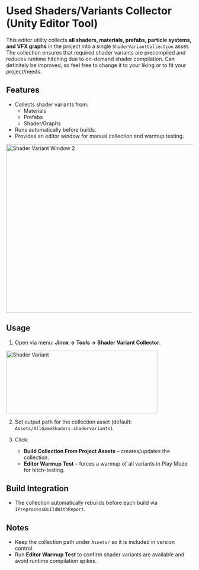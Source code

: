 # Used Shaders/Variants Collector (Unity Editor Tool)

This editor utility collects **all shaders, materials, prefabs, particle systems, and VFX graphs** in the project into a single `ShaderVariantCollection` asset.  
The collection ensures that required shader variants are precompiled and reduces runtime hitching due to on-demand shader compilation. Can definitely be improved, so feel free to change it to your liking or to fit your project/needs.

## Features
- Collects shader variants from:
  - Materials
  - Prefabs
  - Shader/Graphs
- Runs automatically before builds.
- Provides an editor window for manual collection and warmup testing.

<img width="563" height="454" alt="Shader Variant Window 2" src="https://github.com/user-attachments/assets/5860201d-a5ad-4fa5-a04d-ec256d5ee314" />

## Usage

1. Open via menu: **Jinnx → Tools → Shader Variant Collector**.
<img width="408" height="169" alt="Shader Variant" src="https://github.com/user-attachments/assets/c937177b-6543-4c2d-99c5-d957e325eca3" />


2. Set output path for the collection asset (default: `Assets/AllGameShaders.shadervariants`).

3. Click:
   - **Build Collection From Project Assets** – creates/updates the collection.
   - **Editor Warmup Test** – forces a warmup of all variants in Play Mode for hitch-testing.

## Build Integration
- The collection automatically rebuilds before each build via `IPreprocessBuildWithReport`.

## Notes
- Keep the collection path under `Assets/` so it is included in version control.
- Run **Editor Warmup Test** to confirm shader variants are available and avoid runtime compilation spikes.

